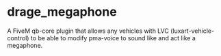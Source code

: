 # drage_megaphone
A FiveM qb-core plugin that allows any vehicles with LVC (luxart-vehicle-control) to be able to modify pma-voice to sound like and act like a megaphone.
